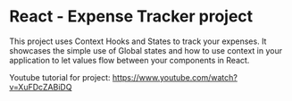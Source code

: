 # React - Expense Tracker project

This project uses Context Hooks and States to track your expenses.
It showcases the simple use of Global states and how to use context in your application to let values flow between your components in React.

Youtube tutorial for project: https://www.youtube.com/watch?v=XuFDcZABiDQ
